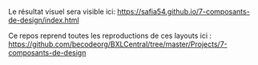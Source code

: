 Le résultat visuel sera visible ici:  https://safia54.github.io/7-composants-de-design/index.html

Ce repos reprend toutes les reproductions de ces layouts ici : https://github.com/becodeorg/BXLCentral/tree/master/Projects/7-composants-de-design
